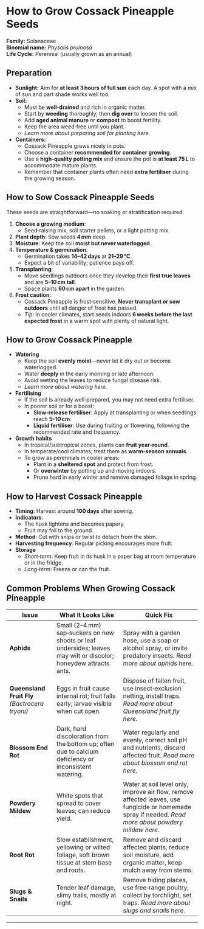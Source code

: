 # How to Grow Cossack Pineapple Seeds

**Family:** Solanaceae  
**Binomial name:** _Physalis pruinosa_  
**Life Cycle:** Perennial (usually grown as an annual)

## Preparation

- **Sunlight:** Aim for **at least 3 hours of full sun** each day. A spot with a mix of sun and part shade works well too.  
- **Soil:**  
  - Must be **well‑drained** and rich in organic matter.  
  - Start by **weeding** thoroughly, then **dig over** to loosen the soil.  
  - Add **aged animal manure** or **compost** to boost fertility.  
  - Keep the area weed‑free until you plant.  
  - *Learn more about preparing soil for planting here.*  
- **Containers:**  
  - Cossack Pineapple grows nicely in pots.  
  - Choose a container **recommended for container growing**.  
  - Use a **high‑quality potting mix** and ensure the pot is **at least 75 L** to accommodate mature plants.  
  - Remember that container plants often need **extra fertiliser** during the growing season.

## How to Sow Cossack Pineapple Seeds

These seeds are straightforward—no soaking or stratification required.

1. **Choose a growing medium**:  
   - Seed‑raising mix, soil starter pellets, or a light potting mix.  
2. **Plant depth**: Sow seeds **4 mm** deep.  
3. **Moisture**: Keep the soil **moist but never waterlogged**.  
4. **Temperature & germination**:  
   - Germination takes **14–42 days** at **21–29 °C**.  
   - Expect a bit of variability; patience pays off.  
5. **Transplanting**:  
   - Move seedlings outdoors once they develop their **first true leaves** and are **5–10 cm tall**.  
   - Space plants **60 cm apart** in the garden.  
6. **Frost caution**:  
   - Cossack Pineapple is frost‑sensitive. **Never transplant or sow outdoors** until all danger of frost has passed.  
   - *Tip:* In cooler climates, start seeds indoors **6 weeks before the last expected frost** in a warm spot with plenty of natural light.

## How to Grow Cossack Pineapple

- **Watering**  
  - Keep the soil **evenly moist**—never let it dry out or become waterlogged.  
  - Water **deeply** in the early morning or late afternoon.  
  - Avoid wetting the leaves to reduce fungal disease risk.  
  - *Learn more about watering here.*  
- **Fertilising**  
  - If the soil is already well‑prepared, you may not need extra fertiliser.  
  - In poorer soil or for a boost:  
    - **Slow‑release fertiliser**: Apply at transplanting or when seedlings reach **5–10 cm**.  
    - **Liquid fertiliser**: Use during fruiting or flowering, following the recommended rate and frequency.  
- **Growth habits**  
  - In tropical/subtropical zones, plants can **fruit year‑round**.  
  - In temperate/cool climates, treat them as **warm‑season annuals**.  
  - To grow as perennials in cooler areas:  
    - Plant in a **sheltered spot** and protect from frost.  
    - Or **overwinter** by potting up and moving indoors.  
    - Prune hard in early winter and remove damaged foliage in spring.

## How to Harvest Cossack Pineapple

- **Timing**: Harvest around **100 days** after sowing.  
- **Indicators**:  
  - The husk lightens and becomes papery.  
  - Fruit may fall to the ground.  
- **Method**: Cut with snips or twist to detach from the stem.  
- **Harvesting frequency**: Regular picking encourages more fruit.  
- **Storage**  
  - *Short‑term*: Keep fruit in its husk in a paper bag at room temperature or in the fridge.  
  - *Long‑term*: Freeze or can the fruit.

## Common Problems When Growing Cossack Pineapple

| Issue | What It Looks Like | Quick Fix |
|-------|--------------------|-----------|
| **Aphids** | Small (2–4 mm) sap‑suckers on new shoots or leaf undersides; leaves may wilt or discolor; honeydew attracts ants. | Spray with a garden hose, use a soap or alcohol spray, or invite predatory insects. *Read more about aphids here.* |
| **Queensland Fruit Fly** *(Bactrocera tryoni)* | Eggs in fruit cause internal rot; fruit falls early; larvae visible when cut open. | Dispose of fallen fruit, use insect‑exclusion netting, install traps. *Read more about Queensland fruit fly here.* |
| **Blossom End Rot** | Dark, hard discoloration from the bottom up; often due to calcium deficiency or inconsistent watering. | Water regularly and evenly, correct soil pH and nutrients, discard affected fruit. *Read more about blossom end rot here.* |
| **Powdery Mildew** | White spots that spread to cover leaves; can reduce yield. | Water at soil level only, improve air flow, remove affected leaves, use fungicide or homemade spray if needed. *Read more about powdery mildew here.* |
| **Root Rot** | Slow establishment, yellowing or wilted foliage, soft brown tissue at stem base and roots. | Remove and discard affected plants, reduce soil moisture, add organic matter, keep mulch away from stems. |
| **Slugs & Snails** | Tender leaf damage, slimy trails, mostly at night. | Remove hiding places, use free‑range poultry, collect by torchlight, set traps. *Read more about slugs and snails here.* |

---